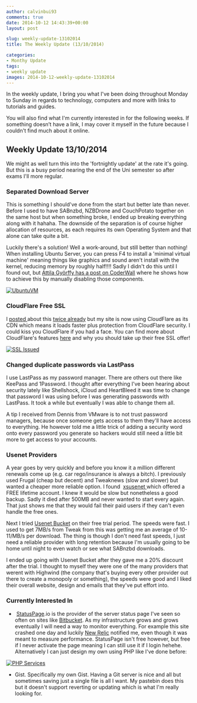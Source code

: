 ```yaml
---
author: calvinbui93
comments: true
date: 2014-10-12 14:43:39+00:00
layout: post

slug: weekly-update-13102014
title: The Weekly Update (13/10/2014)

categories:
- Monthy Update
tags:
- weekly update
images: 2014-10-12-weekly-update-13102014
---
```


In the weekly update, I bring you what I've been doing throughout Monday to Sunday in regards to technology, computers and more with links to tutorials and guides.

You will also find what I'm currently interested in for the following weeks. If something doesn’t have a link, I may cover it myself in the future because I couldn't find much about it online.

<!-- more -->


## Weekly Update 13/10/2014


We might as well turn this into the 'fortnightly update' at the rate it's going. But this is a busy period nearing the end of the Uni semester so after exams I'll more regular.


### Separated Download Server


This is something I should've done from the start but better late than never. Before I used to have SABnzbd, NZBDrone and CouchPotato together on the same host but when something broke, I ended up breaking everything along with it hahaha. The downside of the separation is of course higher allocation of resources, as each requires its own Operating System and that alone can take quite a bit.

Luckily there's a solution! Well a work-around, but still better than nothing! When installing Ubuntu Server, you can press F4 to install a 'minimal virtual machine' meaning things like graphics and sound aren't install with the kernel, reducing memory by roughly half!!!! Sadly I didn't do this until I found out, but [Attila Györffy has a post on CoderWall](https://coderwall.com/p/a56j3w) where he shows how to achieve this by manually disabling those components.

[![UbuntuVM](https://calvin.me/mymedia/uploads/2014/10/ubuntuvm002.png)](https://calvin.me/mymedia/uploads/2014/10/ubuntuvm002.png)


### CloudFlare Free SSL


I [posted ](https://calvin.me/currently-moving-cloudflare/)about this [twice already](https://calvin.me/update-transition-cloudflare/) but my site is now using CloudFlare as its CDN which means it loads faster plus protection from CloudFlare security. I could kiss you CloudFlare if you had a face. You can find more about CloudFlare's features [here](https://www.cloudflare.com/overview) and why you should take up their free SSL offer!

[![SSL Issued](http://calvinbuiblog.files.wordpress.com/2014/10/capture1.png)](http://calvinbuiblog.files.wordpress.com/2014/10/capture1.png)


### Changed duplicate passwords via LastPass


I use LastPass as my password manager. There are others out there like KeePass and 1Password. I thought after everything I've been hearing about security lately like Shellshock, iCloud and HeartBleed it was time to change that password I was using before I was generating passwords with LastPass. It took a while but eventually I was able to change them all.

A tip I received from Dennis from VMware is to not trust password managers, because once someone gets access to them they'll have access to everything. He however told me a little trick of adding a security word onto every password you generate so hackers would still need a little bit more to get access to your accounts.


### Usenet <del></del>Providers


A year goes by very quickly and before you know it a million different renewals come up (e.g. car rego/insurance is always a bitch). I previously used Frugal (cheap but decent) and Tweaknews (slow and slower) but wanted a cheaper more reliable option. I found  [xsusenet ](https://www.xsusenet.com/)which offered a FREE lifetime account. I knew it would be slow but nonetheless a good backup. Sadly it died after 500MB and never wanted to start every again. That just shows me that they would fail their paid users if they can't even handle the free ones.

Next I tried [Usenet Bucket](https://www.usenetbucket.com/en/) on their free trial period. The speeds were fast. I used to get 7MB/s from Tweak from this was getting me an average of 10-11/MB/s per download. The thing is though I don't need fast speeds, I just need a reliable provider with long retention because I'm usually going to be home until night to even watch or see what SABnzbd downloads.

I ended up going with Usenet Bucket after they gave me a 20% discount after the trial. I thought to myself they were one of the many providers that werent with Highwind (the company that's buying every other provider out there to create a monopoly or something), the speeds were good and I liked their overall website, design and emails that they've put effort into.


### Currently Interested In





	
  *  [StatusPage](%20statuspage.io).io is the provider of the server status page I've seen so often on sites like [Bitbucket](http://status.bitbucket.org/). As my infrastructure grows and grows eventually I will need a way to monitor everything. For example this site crashed one day and luckily [New Relic](http://newrelic.com/) notified me, even though it was meant to measure performance. StatusPage isn't free however, but free if I never activate the page meaning I can still use it if I login hehehe. Alternatively I can just design my own using PHP like I've done before:


[![PHP Services](http://calvinbuiblog.files.wordpress.com/2014/10/capture2.png)](http://calvinbuiblog.files.wordpress.com/2014/10/capture2.png)



	
  * Gist. Specifically my own Gist. Having a Git server is nice and all but sometimes saving just a single file is all I want. My pastebin does this but it doesn't support reverting or updating which is what I'm really looking for.


